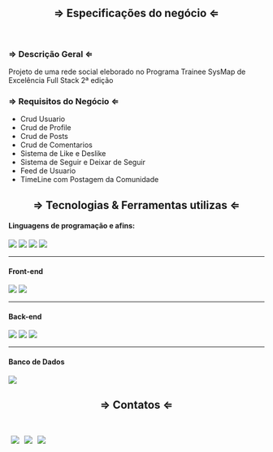 <div>
  <h2 align="center"> &rArr; Especificações do negócio &lArr;</h2>
</div>

<br>

<div>
  <h3 align="left"> &rArr;  Descrição Geral &lArr;</h3>
  <p> Projeto de uma rede social eleborado no Programa Trainee SysMap de Excelência Full Stack 2ª edição </p>
</div>

<div>
  <h3 align="left"> &rArr;  Requisitos do Negócio &lArr;</h3>
 <ul >
    <li>Crud Usuario</li>
    <li>Crud de Profile</li>
    <li>Crud de Posts</li>
    <li>Crud de Comentarios</li>
    <li>Sistema de Like e Deslike</li>
    <li>Sistema de Seguir e Deixar de Seguir</li>
    <li>Feed de Usuario</li>
    <li>TimeLine com Postagem da Comunidade</li>
  </ul>
</div>

 <h2 align="center">  &rArr; Tecnologias & Ferramentas  utilizas  &lArr;</h2>

  <div>
    <h4>Linguagens de programação e afins:</h4>
    <img src="https://img.shields.io/badge/JavaScript-F7DF1E?style=for-the-badge&logo=javascript&logoColor=black" >
    <img src="https://img.shields.io/badge/CSS3-1572B6?style=for-the-badge&logo=css3&logoColor=white" >
    <img src="https://img.shields.io/badge/HTML5-E34F26?style=for-the-badge&logo=html5&logoColor=white" >
    <img src="https://img.shields.io/badge/TypeScript-007ACC?style=for-the-badge&logo=typescript&logoColor=white" >
    <hr>
    <h4>Front-end</h4>
    <img src="https://img.shields.io/badge/React-20232A?style=for-the-badge&logo=react&logoColor=61DAFB" >
    <img src="https://img.shields.io/badge/Tailwind_CSS-38B2AC?style=for-the-badge&logo=tailwind-css&logoColor=white" >
    <hr>
    <h4>Back-end</h4>
    <img src="https://img.shields.io/badge/Node.js-339933?style=for-the-badge&logo=nodedotjs&logoColor=white">
    <img src="https://img.shields.io/badge/express.js-%23404d59.svg?style=for-the-badge&logo=express&logoColor=%2361DAFB">
    <img src="https://img.shields.io/badge/Swagger-85EA2D?style=for-the-badge&logo=Swagger&logoColor=white">
       <hr>
    <h4>Banco de Dados</h4>
    <img src="https://img.shields.io/badge/MongoDB-4EA94B?style=for-the-badge&logo=mongodb&logoColor=white">

<h2 align="center"> &rArr; Contatos &lArr;</h2> <br/>
<div align="left" class="flex-container" style="display: flex; flex-direction: row;">

  <a href = "mailto:silassousadejesus@gmail.com"  style="margin: 5px;"><img src="	https://img.shields.io/badge/Gmail-D14836?style=for-the-badge&logo=gmail&logoColor=white" target="_blank"></a>

  <a href = "https://wa.me/5571993868658"  style="margin: 5px;"><img src="https://img.shields.io/badge/WhatsApp-25D366?style=for-the-badge&logo=whatsapp&logoColor=white" target="_blank"></a>

  <a href="https://www.linkedin.com/in/silassousadejesus/" target="_blank"  style="margin: 5px;"><img src="https://img.shields.io/badge/-LinkedIn-%230077B5?style=for-the-badge&logo=linkedin&logoColor=white" target="_blank"></a> 
  </div>
</div>

</div>
